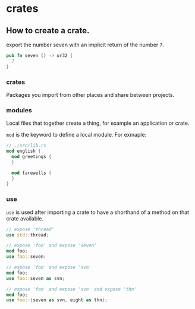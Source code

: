 # crates

## How to create a crate.
export the number seven with an implicit return of the number `7`.
```rust
pub fn seven () -> ur32 {
  7
}
```

### crates
Packages you import from other places and share between projects.

### modules
Local files that together create a thing, for example an application or crate.

`mod` is the keyword to define a local module. For exmaple:
```rust
// ./src/lib.rs
mod english {
  mod greetings {
  }

  mod farewells {
  }
}
```

### use
`use` is used after importing a crate to have a shorthand of a method on that
crate available.
```rust
// expose 'thread'
use std::thread;
```
```rust
// expose 'foo' and expose 'seven'
mod foo;
use foo::seven;
```
```rust
// expose 'foo' and expose 'svn'
mod foo;
use foo::seven as svn;
```
```rust
// expose 'foo' and expose 'svn' and expose 'thn'
mod foo;
use foo::{seven as svn, eight as thn};
```
